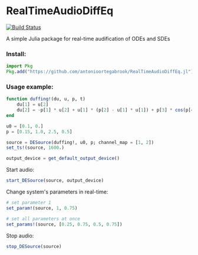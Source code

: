 # RealTimeAudioDiffEq

[![Build Status](https://github.com/antonioortegabrook/RealTimeAudioDiffEq.jl/actions/workflows/CI.yml/badge.svg?branch=main)](https://github.com/antonioortegabrook/RealTimeAudioDiffEq.jl/actions/workflows/CI.yml?query=branch%3Amain)

A simple Julia package for real-time audification of ODEs and SDEs

### Install:
```julia
import Pkg
Pkg.add("https://github.com/antonioortegabrook/RealTimeAudioDiffEq.jl")
```

### Usage example:
```julia
function duffing!(du, u, p, t)
    du[1] = u[2]
    du[2] = -p[1] * u[2] + u[1] * (p[2] - u[1] * u[1]) + p[3] * cos(p[4] * t)
end

u0 = [0.1, 0.]
p = [0.15, 1.0, 2.5, 0.5]

source = DESource(duffing!, u0, p; channel_map = [1, 2])
set_ts!(source, 1600.)

output_device = get_default_output_device()
```
Start audio:
```julia
start_DESource(source, output_device)
```
Change system's parameters in real-time:
```julia
# set parameter 1
set_param!(source, 1, 0.75)

# set all parameters at once
set_params!(source, [0.25, 0.75, 0.5, 0.75])
```
Stop audio:
```julia
stop_DESource(source)
```